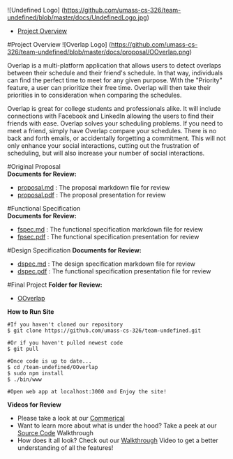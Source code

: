 ![Undefined Logo] (https://github.com/umass-cs-326/team-undefined/blob/master/docs/UndefinedLogo.jpg)

<div class="toc">
  <ul>
    <li><a href="#header-1">Project Overview</a></li>
  </ul>
</div>

<span id="ProjectOverview"> #Project Overview  </span>
![Overlap Logo] (https://github.com/umass-cs-326/team-undefined/blob/master/docs/proposal/OOverlap.png)

Overlap is a multi-platform application that allows users to detect overlaps between their schedule and their friend's schedule. In that way, individuals can find the perfect time to meet for any given purpose. With the "Priority" feature, a  user can prioritize their free time. Overlap will then take their priorities in to consideration when comparing the schedules.

Overlap is great for college students and professionals alike. It will include connections with Facebook and LinkedIn allowing the users to find their friends with ease. Overlap solves your scheduling problems. If you need to meet a friend, simply have Overlap compare your schedules. There is no back and forth emails, or accidentally forgetting a commitment. This will not only enhance your social interactions, cutting out the frustration of scheduling, but will also increase your number of social interactions.

#Original Proposal  
**Documents for Review:**  
- [proposal.md](https://github.com/umass-cs-326/team-undefined/blob/master/docs/proposal/proposal.md) : The proposal markdown file for review
- [proposal.pdf](https://github.com/umass-cs-326/team-undefined/blob/master/docs/proposal/proposal.pdf) : The proposal presentation for review

#Functional Specification  
**Documents for Review:**  
- [fspec.md](https://github.com/umass-cs-326/team-undefined/blob/master/docs/fspec/fspec.md) : The functional specification markdown file for review
- [fpsec.pdf](https://github.com/umass-cs-326/team-undefined/blob/master/docs/fspec/fspec.pdf) : The functional specification presentation for review

#Design Specification
**Documents for Review:**  
- [dspec.md](https://github.com/umass-cs-326/team-undefined/blob/master/docs/dspec/dspec.md) : The design specification markdown file for review
- [dspec.pdf](https://github.com/umass-cs-326/team-undefined/blob/master/docs/dspec/dspec.pdf) : The functional specification presentation file for review

#Final Project
**Folder for Review:**
- [OOverlap](https://github.com/umass-cs-326/team-undefined/tree/master/OOverlap)

**How to Run Site**
```
#If you haven't cloned our repository
$ git clone https://github.com/umass-cs-326/team-undefined.git  

#Or if you haven't pulled newest code
$ git pull

#Once code is up to date...
$ cd /team-undefined/OOverlap
$ sudo npm install
$ ./bin/www

#Open web app at localhost:3000 and Enjoy the site!
```

**Videos for Review**
- Please take a look at our [Commerical](http://youtu.be/pe7ZY-xyub8)
- Want to learn more about what is under the hood? Take a peek at our [Source Code](http://youtu.be/dss9zgPqDtM) Walkthrough
- How does it all look? Check out our [Walkthrough](http://youtu.be/b7on7OO_Rds) Video to get a better understanding of all the features!